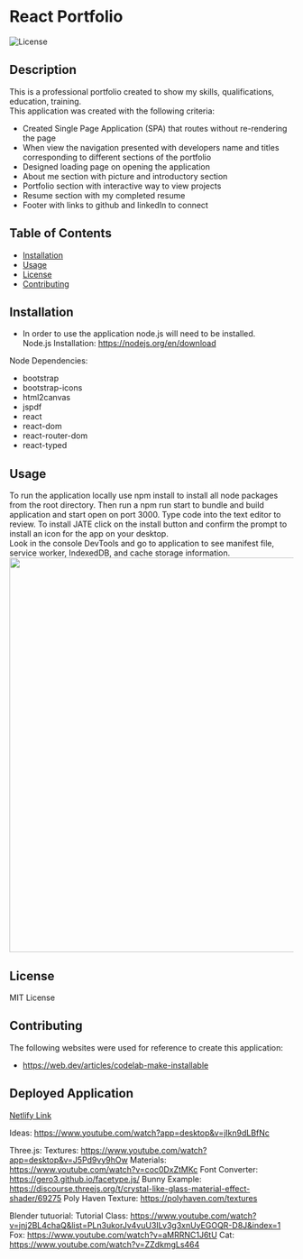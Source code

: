 # React Portfolio

![License](https://img.shields.io/badge/License-MIT-blue.svg)

## Description

This is a professional portfolio created to show my skills, qualifications, education, training.
<br>
This application was created with the following criteria:

- Created Single Page Application (SPA) that routes without re-rendering the page
- When view the navigation presented with developers name and titles corresponding to different sections of the portfolio
- Designed loading page on opening the application
- About me section with picture and introductory section
- Portfolio section with interactive way to view projects
- Resume section with my completed resume
- Footer with links to github and linkedIn to connect

## Table of Contents

- [Installation](#installation)
- [Usage](#usage)
- [License](#license)
- [Contributing](#contributing)

## Installation

- In order to use the application node.js will need to be installed. <br />
  Node.js Installation: https://nodejs.org/en/download

Node Dependencies:

- bootstrap
- bootstrap-icons
- html2canvas
- jspdf
- react
- react-dom
- react-router-dom
- react-typed

## Usage

To run the application locally use npm install to install all node packages from the root directory. Then run a npm run start to bundle and build application and start open on port 3000. Type code into the text editor to review. To install JATE click on the install button and confirm the prompt to install an icon for the app on your desktop. <br>
Look in the console DevTools and go to application to see manifest file, service worker, IndexedDB, and cache storage information.
<br>
<img src="./images/main-page.png" width='700' height='auto'><br>

## License

MIT License

## Contributing

The following websites were used for reference to create this application:<br />

- https://web.dev/articles/codelab-make-installable

## Deployed Application

[Netlify Link](https://frozen-meadow-91910-11d41093a8cd.herokuapp.com/)

<!-- Used to create free favicon: https://favicon.io/
Background video:
https://brad-carter.medium.com/adding-a-video-background-in-react-80ddc9730ea3
https://www.youtube.com/watch?v=LSRNmhLS76o
background pic: https://www.pexels.com/@pressmaster/
Bring nav bar in after time: https://www.youtube.com/watch?v=jP62dlwaqpk

fade ideas;
https://www.youtube.com/watch?v=T1jHxdJi1zw
https://www.geeksforgeeks.org/how-to-create-fade-in-effect-on-page-load-using-css/

react gallaery- https://www.youtube.com/watch?v=AnG7LMcX_z8
https://github.com/xiaolin/react-image-gallery

https://www.youtube.com/watch?v=QpsGo8kZiTo

link: veezy.com for clipart on about page
https://www.vecteezy.com/search?qterm=web-development-women&content_type=vector -->

Ideas: https://www.youtube.com/watch?app=desktop&v=jIkn9dLBfNc

Three.js:
Textures: https://www.youtube.com/watch?app=desktop&v=J5Pd9vy9hOw
Materials: https://www.youtube.com/watch?v=coc0DxZtMKc
Font Converter: https://gero3.github.io/facetype.js/
Bunny Example: https://discourse.threejs.org/t/crystal-like-glass-material-effect-shader/69275
Poly Haven Texture: https://polyhaven.com/textures

Blender tutuorial:
Tutorial Class: https://www.youtube.com/watch?v=jnj2BL4chaQ&list=PLn3ukorJv4vuU3ILv3g3xnUyEGOQR-D8J&index=1
Fox: https://www.youtube.com/watch?v=aMRRNC1J6tU
Cat: https://www.youtube.com/watch?v=ZZdkmgLs464


